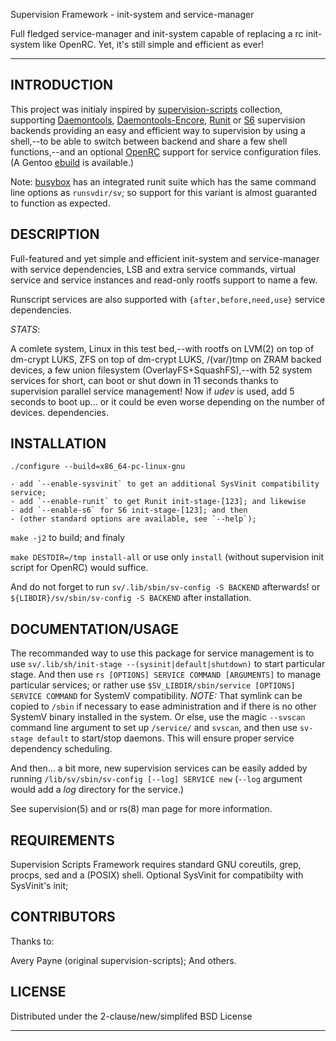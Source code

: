Supervision Framework - init-system and service-manager

Full fledged service-manager and init-system capable of replacing a
rc init-system like OpenRC. Yet, it's still simple and efficient as ever!

---

INTRODUCTION
------------

This project was initialy inspired by [supervision-scripts][1] collection,
supporting [Daemontools][3], [Daemontools-Encore][4], [Runit][5] or [S6][6]
supervision backends providing an easy and efficient way to supervision
by using a shell,--to be able to switch between backend and share a few shell
functions,--and an optional [OpenRC][7] support for service configuration files.
(A Gentoo [ebuild][2] is available.)

Note: [busybox](http://www.busybox.net/) has an integrated runit suite which has
the same command line options as `runsvdir/sv`; so support for this variant is
almost guaranted to function as expected.

DESCRIPTION
-----------

Full-featured and yet simple and efficient init-system and service-manager
with service dependencies, LSB and extra service commands, virtual
service and service instances and read-only rootfs support to name a few.

Runscript services are also supported with `{after,before,need,use}` service
dependencies.

*STATS*:

A comlete system, Linux in this test bed,--with rootfs on LVM(2) on top of
dm-crypt LUKS, ZFS on top of dm-crypt LUKS, /(var/)tmp on ZRAM backed devices,
a few union filesystem (OverlayFS+SquashFS),--with 52 system services for short,
can boot or shut down in 11 seconds thanks to supervision parallel service
management! Now if _udev_ is used, add 5 seconds to boot up... or it could be
even worse depending on the number of devices.
dependencies.

INSTALLATION
------------

`./configure --build=x86_64-pc-linux-gnu`

    - add `--enable-sysvinit` to get an additional SysVinit compatibility service;
    - add `--enable-runit` to get Runit init-stage-[123]; and likewise
	- add `--enable-s6` for S6 init-stage-[123]; and then
	- (other standard options are available, see `--help`);

`make -j2` to build; and finaly

`make DESTDIR=/tmp install-all` or use only `install` (without supervision init
script for OpenRC) would suffice.

And do not forget to run `sv/.lib/sbin/sv-config -S BACKEND` afterwards!
or `${LIBDIR}/sv/sbin/sv-config -S BACKEND` after installation.

DOCUMENTATION/USAGE
-------------------

The recommanded way to use this package for service management is to use
`sv/.lib/sh/init-stage --(sysinit|default|shutdown)` to start particular stage. And then use
`rs [OPTIONS] SERVICE COMMAND [ARGUMENTS]` to manage particular services;
or rather use `$SV_LIBDIR/sbin/service [OPTIONS] SERVICE COMMAND` for
SystemV compatibility. *NOTE:* That symlink can be copied to `/sbin` if
necessary to ease administration and if there is no other SystemV binary
installed in the system.
Or else, use the magic `--svscan` command line argument to set up `/service/` and
`svscan`, and then use `sv-stage default` to start/stop daemons.
This will ensure proper service dependency scheduling.

And then... a bit more, new supervision services can be easily added by
running `/lib/sv/sbin/sv-config [--log] SERVICE new` (`--log` argument
would add a *log* directory for the service.)

See supervision(5) and or rs(8) man page for more information.

REQUIREMENTS
------------

Supervision Scripts Framework requires standard GNU coreutils, grep, procps,
sed and a (POSIX) shell. Optional SysVinit for compatibilty with SysVinit's init;

CONTRIBUTORS
------------

Thanks to:

Avery Payne (original supervision-scripts);
And others.

LICENSE
-------

Distributed under the 2-clause/new/simplifed BSD License

---

[1]:https://github.com/apayne/supervision-scripts
[2]:https://github.com/tokiclover/bar-overlay
[3]:http://cr.yp.to/daemontools.html
[4]:http://untroubled.org/daemontools-encore/
[5]:http://smarden.org/runit/
[6]:http://www.skarnet.org/software/s6/
[7]:https://github.com/OpenRC/openrc
